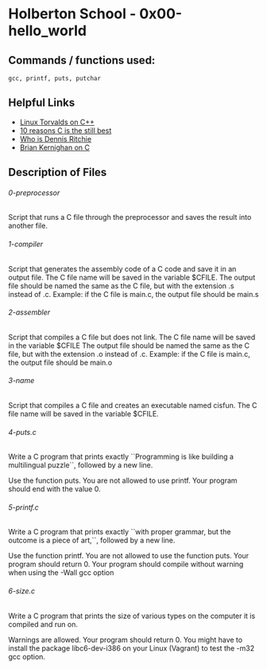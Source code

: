 # Holberton School - 0x00-hello_world
## Commands / functions used:
``gcc, printf, puts, putchar``
## Helpful Links
* [Linux Torvalds on C++](http://harmful.cat-v.org/software/c++/linus)
* [10 reasons C is the still best](http://www.woohooitsbacon.com/10-reasons-why-c-is-still-the-best-programming-language/)
* [Who is Dennis Ritchie](https://en.wikipedia.org/wiki/Dennis_Ritchie)
* [Brian Kernighan on C](https://www.youtube.com/watch?v=de2Hsvxaf8M)

## Description of Files
<h6>0-preprocessor</h6>
Script that runs a C file through the preprocessor and saves the result into another file.
<h6>1-compiler</h6>
Script that generates the assembly code of a C code and save it in an output file.
The C file name will be saved in the variable $CFILE. The output file should be named the same as the C file, but with the extension .s instead of .c. Example: if the C file is main.c, the output file should be main.s
<h6>2-assembler</h6>
Script that compiles a C file but does not link. The C file name will be saved in the variable $CFILE The output file should be named the same as the C file, but with the extension .o instead of .c. Example: if the C file is main.c, the output file should be main.o
<h6>3-name</h6>
Script that compiles a C file and creates an executable named cisfun. The C file name will be saved in the variable $CFILE.
<h6>4-puts.c</h6>
Write a C program that prints exactly ``Programming is like building a multilingual puzzle``, followed by a new line.


Use the function puts. You are not allowed to use printf. Your program should end with the value 0.
<h6>5-printf.c</h6>
Write a C program that prints exactly ``with proper grammar, but the outcome is a piece of art,``, followed by a new line.


Use the function printf. You are not allowed to use the function puts. Your program should return 0. Your program should compile without warning when using the -Wall gcc option
<h6>6-size.c</h6>
Write a C program that prints the size of various types on the computer it is compiled and run on.


Warnings are allowed. Your program should return 0. You might have to install the package libc6-dev-i386 on your Linux (Vagrant) to test the -m32 gcc option.
